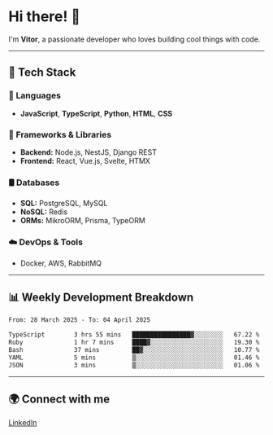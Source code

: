 
# Hi there! 👋

I'm **Vitor**, a passionate developer who loves building cool things with code.

---
## 🔧 Tech Stack

### 📌 Languages
- **JavaScript**, **TypeScript**, **Python**, **HTML**, **CSS**

### 🚀 Frameworks & Libraries
- **Backend:** Node.js, NestJS, Django REST
- **Frontend:** React, Vue.js, Svelte, HTMX

### 🛢️ Databases
- **SQL:** PostgreSQL, MySQL
- **NoSQL:** Redis
- **ORMs:** MikroORM, Prisma, TypeORM

### ☁️ DevOps & Tools
- Docker, AWS, RabbitMQ

---
## 📊 Weekly Development Breakdown

<!--START_SECTION:waka-->

```txt
From: 28 March 2025 - To: 04 April 2025

TypeScript        3 hrs 55 mins   ████████████████▓░░░░░░░░   67.22 %
Ruby              1 hr 7 mins     ████▓░░░░░░░░░░░░░░░░░░░░   19.30 %
Bash              37 mins         ██▓░░░░░░░░░░░░░░░░░░░░░░   10.77 %
YAML              5 mins          ▒░░░░░░░░░░░░░░░░░░░░░░░░   01.46 %
JSON              3 mins          ▒░░░░░░░░░░░░░░░░░░░░░░░░   01.06 %
```

<!--END_SECTION:waka-->

---
## 🌍 Connect with me
[LinkedIn](https://www.linkedin.com/in/vitorlc)
